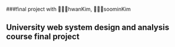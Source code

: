 ###final project with 🧑🏻‍💻hwanKim, 👩🏻‍💻soominKim
## University web system design and analysis course final project 
